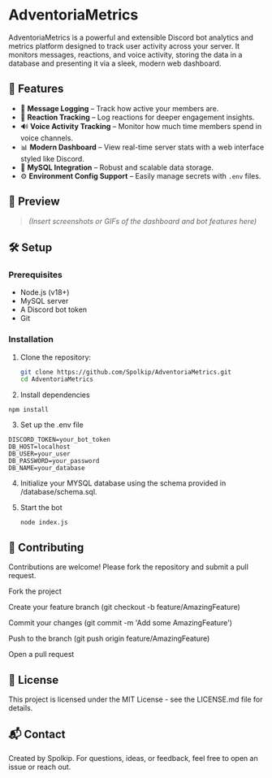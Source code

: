 # AdventoriaMetrics

AdventoriaMetrics is a powerful and extensible Discord bot analytics and metrics platform designed to track user activity across your server. It monitors messages, reactions, and voice activity, storing the data in a database and presenting it via a sleek, modern web dashboard.

## 🚀 Features

- 📝 **Message Logging** – Track how active your members are.
- 🔁 **Reaction Tracking** – Log reactions for deeper engagement insights.
- 🔊 **Voice Activity Tracking** – Monitor how much time members spend in voice channels.
- 📊 **Modern Dashboard** – View real-time server stats with a web interface styled like Discord.
- 💾 **MySQL Integration** – Robust and scalable data storage.
- ⚙️ **Environment Config Support** – Easily manage secrets with `.env` files.

## 📸 Preview

> *(Insert screenshots or GIFs of the dashboard and bot features here)*

## 🛠️ Setup

### Prerequisites

- Node.js (v18+)
- MySQL server
- A Discord bot token
- Git

### Installation

1. Clone the repository:
   ```bash
   git clone https://github.com/Spolkip/AdventoriaMetrics.git
   cd AdventoriaMetrics
   ```

2. Install dependencies
  ```
  npm install
  ```

3. Set up the .env file
 ```
DISCORD_TOKEN=your_bot_token
DB_HOST=localhost
DB_USER=your_user
DB_PASSWORD=your_password
DB_NAME=your_database
```

4. Initialize your MYSQL database using the schema provided in /database/schema.sql.

5. Start the bot
   ```
   node index.js
   ```
   
## 🤝 Contributing
Contributions are welcome! Please fork the repository and submit a pull request.

Fork the project

Create your feature branch (git checkout -b feature/AmazingFeature)

Commit your changes (git commit -m 'Add some AmazingFeature')

Push to the branch (git push origin feature/AmazingFeature)

Open a pull request

## 📄 License
This project is licensed under the MIT License - see the LICENSE.md file for details.

## 📬 Contact
Created by Spolkip. For questions, ideas, or feedback, feel free to open an issue or reach out.
